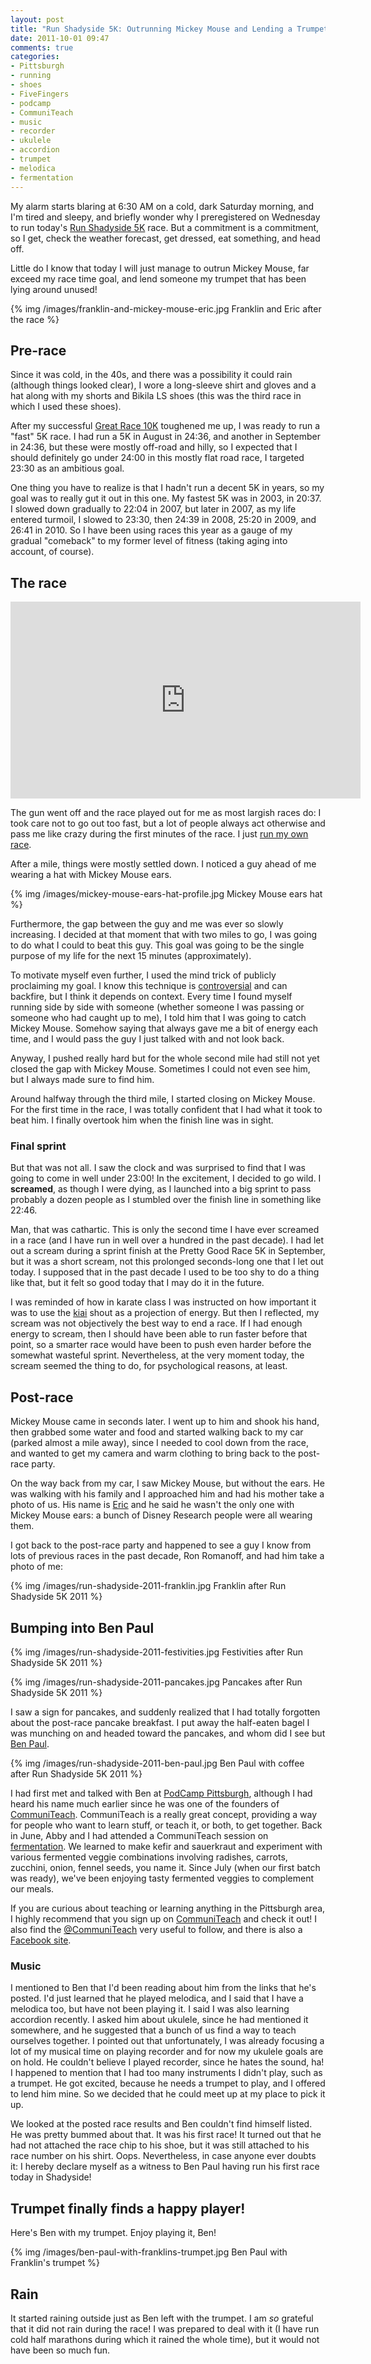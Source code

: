 ```yaml
---
layout: post
title: "Run Shadyside 5K: Outrunning Mickey Mouse and Lending a Trumpet"
date: 2011-10-01 09:47
comments: true
categories:
- Pittsburgh
- running
- shoes
- FiveFingers
- podcamp
- CommuniTeach
- music
- recorder
- ukulele
- accordion
- trumpet
- melodica
- fermentation
---
```

My alarm starts blaring at 6:30 AM on a cold, dark Saturday morning, and I'm tired and sleepy, and briefly wonder why I preregistered on Wednesday to run today's [Run Shadyside 5K](http://www.runshadyside.com/) race. But a commitment is a commitment, so I get, check the weather forecast, get dressed, eat something, and head off.

Little do I know that today I will just manage to outrun Mickey Mouse, far exceed my race time goal, and lend someone my trumpet that has been lying around unused!

{% img /images/franklin-and-mickey-mouse-eric.jpg Franklin and Eric after the race %}

<!--more-->

## Pre-race

Since it was cold, in the 40s, and there was a possibility it could rain (although things looked clear), I wore a long-sleeve shirt and gloves and a hat along with my shorts and Bikila LS shoes (this was the third race in which I used these shoes).

After my successful [Great Race 10K](http://franklinchen.com/blog/2011/09/25/blistered-but-blissful-in-the-burgh/) toughened me up, I was ready to run a "fast" 5K race. I had run a 5K in August in 24:36, and another in September in 24:36, but these were mostly off-road and hilly, so I expected that I should definitely go under 24:00 in this mostly flat road race, I targeted 23:30 as an ambitious goal.

One thing you have to realize is that I hadn't run a decent 5K in years, so my goal was to really gut it out in this one. My fastest 5K was in 2003, in 20:37. I slowed down gradually to 22:04 in 2007, but later in 2007, as my life entered turmoil, I slowed to 23:30, then 24:39 in 2008, 25:20 in 2009, and 26:41 in 2010. So I have been using races this year as a gauge of my gradual "comeback" to my former level of fitness (taking aging into account, of course).

## The race

<iframe width="560" height="315" src="http://www.youtube.com/embed/QslAbd-_TsA" frameborder="0" allowfullscreen></iframe>

The gun went off and the race played out for me as most largish races do: I took care not to go out too fast, but a lot of people always act otherwise and pass me like crazy during the first minutes of the race. I just [run my own race](http://sethgodin.typepad.com/seths_blog/2011/09/run-your-own-race.html).

After a mile, things were mostly settled down. I noticed a guy ahead of me wearing a hat with Mickey Mouse ears.

{% img /images/mickey-mouse-ears-hat-profile.jpg Mickey Mouse ears hat %}

Furthermore, the gap between the guy and me was ever so slowly increasing. I decided at that moment that with two miles to go, I was going to do what I could to beat this guy. This goal was going to be the single purpose of my life for the next 15 minutes (approximately).

To motivate myself even further, I used the mind trick of publicly proclaiming my goal. I know this technique is [controversial](http://www.ted.com/talks/derek_sivers_keep_your_goals_to_yourself.html) and can backfire, but I think it depends on context. Every time I found myself running side by side with someone (whether someone I was passing or someone who had caught up to me), I told him that I was going to catch Mickey Mouse. Somehow saying that always gave me a bit of energy each time, and I would pass the guy I just talked with and not look back.

Anyway, I pushed really hard but for the whole second mile had still not yet closed the gap with Mickey Mouse. Sometimes I could not even see him, but I always made sure to find him.

Around halfway through the third mile, I started closing on Mickey Mouse. For the first time in the race, I was totally confident that I had what it took to beat him. I finally overtook him when the finish line was in sight.

### Final sprint

But that was not all. I saw the clock and was surprised to find that I was going to come in well under 23:00!  In the excitement, I decided to go wild.  I **screamed**, as though I were dying, as I launched into a big sprint to pass probably a dozen people as I stumbled over the finish line in something like 22:46.

Man, that was cathartic. This is only the second time I have ever screamed in a race (and I have run in well over a hundred in the past decade). I had let out a scream during a sprint finish at the Pretty Good Race 5K in September, but it was a short scream, not this prolonged seconds-long one that I let out today. I supposed that in the past decade I used to be too shy to do a thing like that, but it felt so good today that I may do it in the future.

I was reminded of how in karate class I was instructed on how important it was to use the [kiai](http://en.wikipedia.org/wiki/Kiai) shout as a projection of energy. But then I reflected, my scream was not objectively the best way to end a race. If I had enough energy to scream, then I should have been able to run faster before that point, so a smarter race would have been to push even harder before the somewhat wasteful sprint. Nevertheless, at the very moment today, the scream seemed the thing to do, for psychological reasons, at least.

## Post-race

Mickey Mouse came in seconds later. I went up to him and shook his hand, then grabbed some water and food and started walking back to my car (parked almost a mile away), since I needed to cool down from the race, and wanted to get my camera and warm clothing to bring back to the post-race party.

On the way back from my car, I saw Mickey Mouse, but without the ears. He was walking with his family and I approached him and had his mother take a photo of us. His name is [Eric](http://ericbrockmeyer.com/) and he said he wasn't the only one with Mickey Mouse ears: a bunch of Disney Research people were all wearing them.

I got back to the post-race party and happened to see a guy I know from lots of previous races in the past decade, Ron Romanoff, and had him take a photo of me:

{% img /images/run-shadyside-2011-franklin.jpg Franklin after Run Shadyside 5K 2011 %}

## Bumping into Ben Paul

{% img /images/run-shadyside-2011-festivities.jpg Festivities after Run Shadyside 5K 2011 %}

{% img /images/run-shadyside-2011-pancakes.jpg Pancakes after Run Shadyside 5K 2011 %}

I saw a sign for pancakes, and suddenly realized that I had totally forgotten about the post-race pancake breakfast. I put away the half-eaten bagel I was munching on and headed toward the pancakes, and whom did I see but [Ben Paul](http://blog.communiteach.com/post/10818529188).

{% img /images/run-shadyside-2011-ben-paul.jpg Ben Paul with coffee after Run Shadyside 5K 2011 %}

I had first met and talked with Ben at [PodCamp Pittsburgh](http://franklinchen.com/blog/2011/09/22/starting-a-new-web-site/), although I had heard his name much earlier since he was one of the founders of [CommuniTeach](http://communiteach.com/). CommuniTeach is a really great concept, providing a way for people who want to learn stuff, or teach it, or both, to get together. Back in June, Abby and I had attended a CommuniTeach session on [fermentation](http://communiteach.com/learnitss.php?glid=151). We learned to make kefir and sauerkraut and experiment with various fermented veggie combinations involving radishes, carrots, zucchini, onion, fennel seeds, you name it. Since July (when our first batch was ready), we've been enjoying tasty fermented veggies to complement our meals.

If you are curious about teaching or learning anything in the Pittsburgh area, I highly recommend that you sign up on [CommuniTeach](http://communiteach.com/) and check it out! I also find the [@CommuniTeach](http://twitter.com/#!/CommuniTeach) very useful to follow, and there is also a [Facebook site](https://www.facebook.com/pages/CommuniTeach/99389138220).

### Music

I mentioned to Ben that I'd been reading about him from the links that he's posted. I'd just learned that he played melodica, and I said that I have a melodica too, but have not been playing it. I said I was also learning accordion recently. I asked him about ukulele, since he had mentioned it somewhere, and he suggested that a bunch of us find a way to teach ourselves together. I pointed out that unfortunately, I was already focusing a lot of my musical time on playing recorder and for now my ukulele goals are on hold. He couldn't believe I played recorder, since he hates the sound, ha! I happened to mention that I had too many instruments I didn't play, such as a trumpet. He got excited, because he needs a trumpet to play, and I offered to lend him mine. So we decided that he could meet up at my place to pick it up.

We looked at the posted race results and Ben couldn't find himself listed. He was pretty bummed about that. It was his first race! It turned out that he had not attached the race chip to his shoe, but it was still attached to his race number on his shirt. Oops. Nevertheless, in case anyone ever doubts it: I hereby declare myself as a witness to Ben Paul having run his first race today in Shadyside!

## Trumpet finally finds a happy player!

Here's Ben with my trumpet. Enjoy playing it, Ben!

{% img /images/ben-paul-with-franklins-trumpet.jpg Ben Paul with Franklin's trumpet %}

## Rain

It started raining outside just as Ben left with the trumpet. I am *so* grateful that it did not rain during the race! I was prepared to deal with it (I have run cold half marathons during which it rained the whole time), but it would not have been so much fun.
